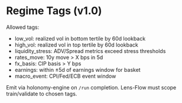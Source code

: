 # Regime Tags (v1.0)

Allowed tags:
- low_vol: realized vol in bottom tertile by 60d lookback
- high_vol: realized vol in top tertile by 60d lookback
- liquidity_stress: ADV/Spread metrics exceed stress thresholds
- rates_move: 10y move > X bps in 5d
- fx_basis: CIP basis > Y bps
- earnings: within ±5d of earnings window for basket
- macro_event: CPI/Fed/ECB event window

Emit via holonomy-engine on `/run` completion. Lens-Flow must scope train/validate to chosen tags.
